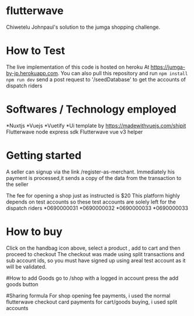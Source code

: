 # flutterwave
Chiwetelu Johnpaul's solution to the jumga shopping challenge. 

# How to Test
The live implementation of this code is hosted on heroku
At https://jumga-by-jp.herokuapp.com.
You can also pull this repository and run
```npm install```
```npm run dev```
send a post request to '/seedDatabase' to get the accounts of dispatch riders

# Softwares / Technology employed
*Nuxtjs
*Vuejs
*Vuetify 
*Ui template by https://madewithvuejs.com/shipit
Flutterwave node express sdk
Flutterwave vue v3 helper

# Getting started
A seller can signup via the link /register-as-merchant. 
Immediately his payment is processed,it sends
a copy of the data from the transaction to the seller

The fee for opening a shop just as instructed is $20
This platform highly depends on test accounts so these test accounts are solely left for the dispatch riders
*0690000031
*0690000032
*0690000033
*0690000033

# How to buy
Click on the handbag icon above, select a product , add to cart and then proceed to checkout
The checkout was made using split transactions and sub account ids,
so you must have signed up using areal test account as it will be validated.

#How to add Goods
go to /shop with a logged in account
press the add goods button

#Sharing formula
For shop opening fee payments, i used the normal flutterwave checkout card payments
for cart/goods buying, i used split accounts

